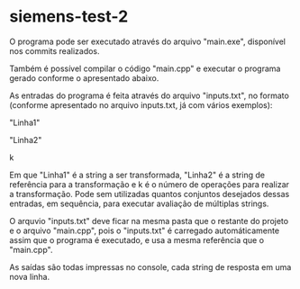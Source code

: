 # siemens-test-2

O programa pode ser executado através do arquivo "main.exe", disponível nos commits realizados.

Também é possível compilar o código "main.cpp" e executar o programa gerado conforme o apresentado abaixo.

As entradas do programa é feita através do arquivo "inputs.txt", no formato (conforme apresentado no arquivo inputs.txt, já com vários exemplos):

  "Linha1"
  
  "Linha2"
  
  k
  
Em que "Linha1" é a string a ser transformada, "Linha2" é a string de referência para a transformação e k é o número de operações para realizar a transformação. Pode sem utilizadas quantos conjuntos desejados dessas entradas, em sequência, para executar avaliação de múltiplas strings.

O arquvio "inputs.txt" deve ficar na mesma pasta que o restante do projeto e o arquivo "main.cpp", pois o "inputs.txt" é carregado automáticamente assim que o programa é executado, e usa a mesma referência que o "main.cpp".

As saídas são todas impressas no console, cada string de resposta em uma nova linha.
